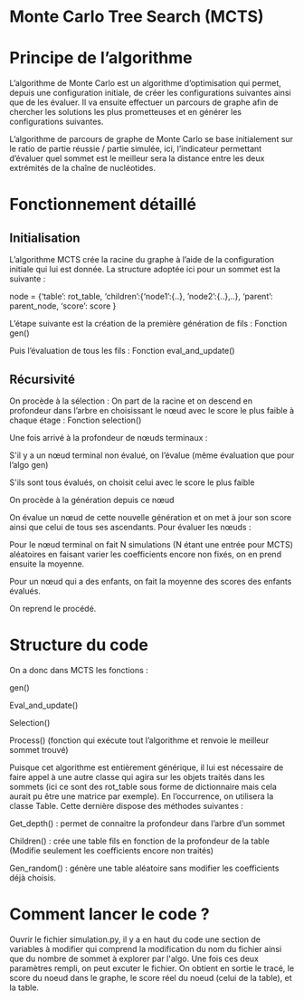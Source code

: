 # Monte Carlo Tree Search (MCTS)

# Principe de l’algorithme 

L’algorithme de Monte Carlo est un algorithme d’optimisation qui permet, depuis une configuration initiale, de créer les configurations suivantes ainsi que de les évaluer. Il va ensuite effectuer un parcours de graphe afin de chercher les solutions les plus prometteuses et en générer les configurations suivantes. 

L’algorithme de parcours de graphe de Monte Carlo se base initialement sur le ratio de partie réussie / partie simulée, ici, l’indicateur permettant d’évaluer quel sommet est le meilleur sera la distance entre les deux extrémités de la chaîne de nucléotides.  

# Fonctionnement détaillé  

## Initialisation 

L’algorithme MCTS crée la racine du graphe à l’aide de la configuration initiale qui lui est donnée. La structure adoptée ici pour un sommet est la suivante :  

node = {‘table’: rot_table, ‘children’:{‘node1’:{..}, ’node2’:{..},..}, ‘parent’: parent_node, ‘score’: score } 

L’étape suivante est la création de la première génération de fils : Fonction gen()  

Puis l’évaluation de tous les fils : Fonction eval_and_update() 

## Récursivité 

On procède à la sélection : On part de la racine et on descend en profondeur dans l’arbre en choisissant le nœud avec le score le plus faible à chaque étage : Fonction selection() 

Une fois arrivé à la profondeur de nœuds terminaux : 

S'il y a un nœud terminal non évalué, on l’évalue (même évaluation que pour l’algo gen) 

S'ils sont tous évalués, on choisit celui avec le score le plus faible 

On procède à la génération depuis ce nœud 

On évalue un nœud de cette nouvelle génération et on met à jour son score ainsi que celui de tous ses ascendants. Pour évaluer les nœuds : 

Pour le nœud terminal on fait N simulations (N étant une entrée pour MCTS) aléatoires en faisant varier les coefficients encore non fixés, on en prend ensuite la moyenne. 

Pour un nœud qui a des enfants, on fait la moyenne des scores des enfants évalués. 

On reprend le procédé. 

 

# Structure du code 

On a donc dans MCTS les fonctions : 

gen() 

Eval_and_update() 

Selection() 

Process() (fonction qui exécute tout l’algorithme et renvoie le meilleur sommet trouvé) 

 
Puisque cet algorithme est entièrement générique, il lui est nécessaire de faire appel à une autre classe qui agira sur les objets traités dans les sommets (ici ce sont des rot_table sous forme de dictionnaire mais cela aurait pu être une matrice par exemple).  En l’occurrence, on utilisera la classe Table. Cette dernière dispose des méthodes suivantes : 

Get_depth() : permet de connaitre la profondeur dans l’arbre d’un sommet 

Children() : crée une table fils en fonction de la profondeur de la table (Modifie seulement les coefficients encore non traités) 

Gen_random() : génère une table aléatoire sans modifier les coefficients déjà choisis. 

# Comment lancer le code ?

Ouvrir le fichier simulation.py, il y a en haut du code une section de variables à modifier qui comprend la modification du nom du fichier ainsi que du nombre de sommet à explorer par l'algo. Une fois ces deux paramètres rempli, on peut excuter le fichier. On obtient en sortie le tracé, le score du noeud dans le graphe, le score réel du noeud (celui de la table), et la table. 